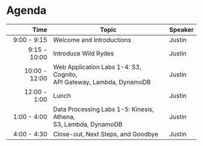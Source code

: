 <!SLIDE >
# Agenda

| Time           | Topic                                        | Speaker |
| -------------: | -------------------------------------------- | ------- |
| 9:00 - 9:15    | Welcome and Introductions                    | Justin  |
| 9:15 - 10:00   | Introduce Wild Rydes                         | Justin  |
| 10:00 - 12:00  | Web Application Labs 1-4: S3, Cognito, <br>API Gateway, Lambda, DynamoDB | Justin  |
| 12:00 - 1:00   | Lunch                                        | Justin  |
| 1:00 - 4:00    | Data Processing Labs 1-5: Kinesis, Athena, <br>S3, Lambda, DynamoDB | Justin  |
| 4:00 - 4:30    | Close-out, Next Steps, and Goodbye           | Justin  |
